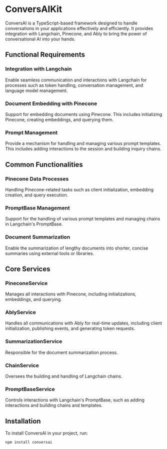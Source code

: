 # ConversAIKit

ConversAI is a TypeScript-based framework designed to handle conversations in your applications effectively and
efficiently. It provides integration with Langchain, Pinecone, and Ably to bring the power of conversational AI into
your hands.

## Functional Requirements

### Integration with Langchain

Enable seamless communication and interactions with Langchain for processes such as token handling, conversation
management, and language model management.

### Document Embedding with Pinecone

Support for embedding documents using Pinecone. This includes initializing Pinecone, creating embeddings, and querying
them.

### Prompt Management

Provide a mechanism for handling and managing various prompt templates. This includes adding interactions to the session
and building inquiry chains.

## Common Functionalities

### Pinecone Data Processes

Handling Pinecone-related tasks such as client initialization, embedding creation, and query execution.

### PromptBase Management

Support for the handling of various prompt templates and managing chains in Langchain's PromptBase.

### Document Summarization

Enable the summarization of lengthy documents into shorter, concise summaries using external tools or libraries.

## Core Services

### PineconeService

Manages all interactions with Pinecone, including initializations, embeddings, and querying.

### AblyService

Handles all communications with Ably for real-time updates, including client initialization, publishing events, and
generating token requests.

### SummarizationService

Responsible for the document summarization process.

### ChainService

Oversees the building and handling of Langchain chains.

### PromptBaseService

Controls interactions with Langchain's PromptBase, such as adding interactions and building chains and templates.

## Installation

To install ConversAI in your project, run:

```bash
npm install conversai
